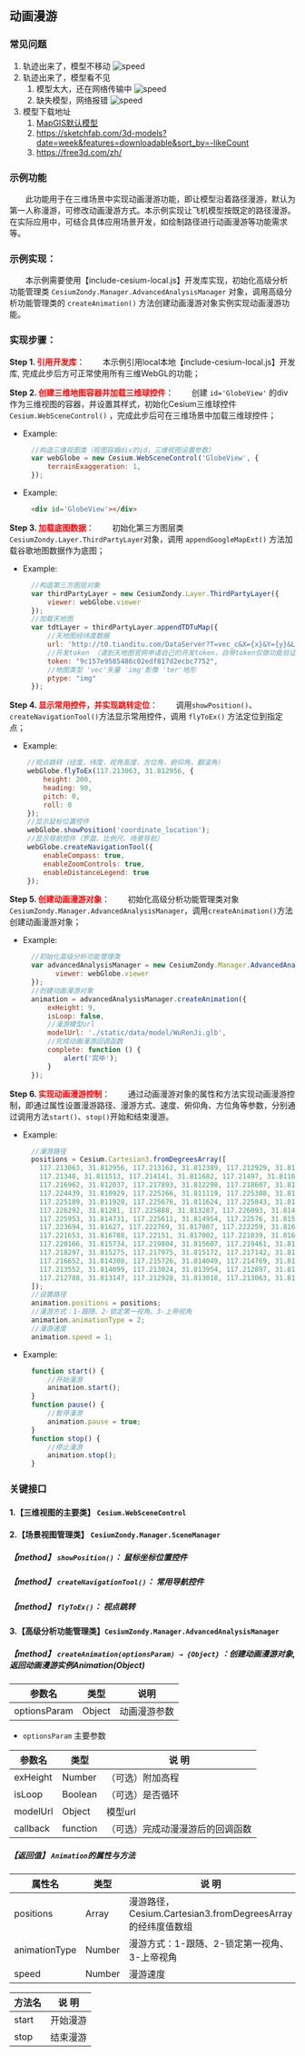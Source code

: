 ## 动画漫游

### 常见问题
1. 轨迹出来了，模型不移动
  ![speed](../../static/modules/cesium/example-introduce/analysis/bug/speed.png)
2. 轨迹出来了，模型看不见
   1. 模型太大，还在网络传输中
   ![speed](../../static/modules/cesium/example-introduce/analysis/bug/delay.png)
   2. 缺失模型，网络报错
   ![speed](../../static/modules/cesium/example-introduce/analysis/bug/nofind.png)
3. 模型下载地址
   1. [MapGIS默认模型](/#/total/download)
   2. https://sketchfab.com/3d-models?date=week&features=downloadable&sort_by=-likeCount 
   3. https://free3d.com/zh/ 

### 示例功能

&ensp;&ensp;&ensp;&ensp;此功能用于在三维场景中实现动画漫游功能，即让模型沿着路径漫游，默认为第一人称漫游，可修改动画漫游方式。本示例实现让飞机模型按既定的路径漫游。在实际应用中，可结合具体应用场景开发，如绘制路径进行动画漫游等功能需求等。

### 示例实现：

&ensp;&ensp;&ensp;&ensp;本示例需要使用【include-cesium-local.js】开发库实现，初始化高级分析功能管理类 `CesiumZondy.Manager.AdvancedAnalysisManager` 对象，调用高级分析功能管理类的 `createAnimation()` 方法创建动画漫游对象实例实现动画漫游功能。

### 实现步骤：

**Step 1. <font color=red>引用开发库</font>**：
&ensp;&ensp;&ensp;&ensp;本示例引用local本地【include-cesium-local.js】开发库, 完成此步后方可正常使用所有三维WebGL的功能；

**Step 2. <font color=red>创建三维地图容器并加载三维球控件</font>**：
&ensp;&ensp;&ensp;&ensp;创建 `id='GlobeView'` 的div作为三维视图的容器，并设置其样式，初始化Cesium三维球控件 `Cesium.WebSceneControl()` ，完成此步后可在三维场景中加载三维球控件；

* Example:
  ``` Javascript
    //构造三维视图类（视图容器div的id，三维视图设置参数）
    var webGlobe = new Cesium.WebSceneControl('GlobeView', {
        terrainExaggeration: 1,
    }); 
  ```

* Example:
  ``` html
    <div id='GlobeView'></div>
  ```

**Step 3. <font color=red>加载底图数据</font>**：
&ensp;&ensp;&ensp;&ensp;初始化第三方图层类`CesiumZondy.Layer.ThirdPartyLayer`对象，调用 `appendGoogleMapExt()` 方法加载谷歌地图数据作为底图；

* Example:
  ``` Javascript
    //构造第三方图层对象
    var thirdPartyLayer = new CesiumZondy.Layer.ThirdPartyLayer({
        viewer: webGlobe.viewer
    });
    //加载天地图
    var tdtLayer = thirdPartyLayer.appendTDTuMap({
        //天地图经纬度数据
        url: 'http://t0.tianditu.com/DataServer?T=vec_c&X={x}&Y={y}&L={l}',
        //开发token （请到天地图官网申请自己的开发token，自带token仅做功能验证随时可能失效）
        token: "9c157e9585486c02edf817d2ecbc7752",
        //地图类型 'vec'矢量 'img'影像 'ter'地形
        ptype: "img"
    });
  ```

**Step 4. <font color=red>显示常用控件，并实现跳转定位</font>**：
&ensp;&ensp;&ensp;&ensp;调用`showPosition()`、`createNavigationTool()`方法显示常用控件，调用 `flyToEx()` 方法定位到指定点；

* Example:
   ``` Javascript
    //视点跳转（经度，纬度，视角高度，方位角，俯仰角，翻滚角）
    webGlobe.flyToEx(117.213063, 31.812956, {
        height: 200,
        heading: 90,
        pitch: 0,
        roll: 0
    });
    //显示鼠标位置控件
    webGlobe.showPosition('coordinate_location');
    //显示导航控件（罗盘、比例尺、场景导航）
    webGlobe.createNavigationTool({
        enableCompass: true,
        enableZoomControls: true,
        enableDistanceLegend: true
    });
   ```

**Step 5. <font color=red>创建动画漫游对象</font>**：
&ensp;&ensp;&ensp;&ensp;初始化高级分析功能管理类对象`CesiumZondy.Manager.AdvancedAnalysisManager`，调用`createAnimation()`方法创建动画漫游对象； 

* Example:
  ``` Javascript
    //初始化高级分析功能管理类
    var advancedAnalysisManager = new CesiumZondy.Manager.AdvancedAnalysisManager({
          viewer: webGlobe.viewer
    });
    //创建动画漫游对象
    animation = advancedAnalysisManager.createAnimation({
        exHeight: 9,
        isLoop: false,
        //漫游模型url
        modelUrl: './static/data/model/WuRenJi.glb',
        //完成动画漫游回调函数
        complete: function () {
            alert('完毕');
        }
    });
  ```

**Step 6. <font color=red>实现动画漫游控制</font>**：
&ensp;&ensp;&ensp;&ensp;通过动画漫游对象的属性和方法实现动画漫游控制，即通过属性设置漫游路径、漫游方式、速度、俯仰角、方位角等参数，分别通过调用方法`start()`、`stop()`开始和结束漫游。

* Example:
  ``` Javascript
    //漫游路径
    positions = Cesium.Cartesian3.fromDegreesArray([
      117.213063, 31.812956, 117.213162, 31.812389, 117.212929, 31.812056, 117.213275, 31.811582,
      117.21348, 31.811513, 117.214141, 31.811682, 117.21497, 31.811691, 117.216318, 31.811454,
      117.216962, 31.812037, 117.217893, 31.812298, 117.218607, 31.811488, 117.219466, 31.810935,
      117.224439, 31.810929, 117.225266, 31.811119, 117.225308, 31.81131, 117.224819, 31.811724,
      117.225189, 31.811928, 117.225676, 31.811624, 117.225843, 31.811943, 117.22625, 31.812183,
      117.226292, 31.81281, 117.225888, 31.813287, 117.226093, 31.814059, 117.22564, 31.814582,
      117.225953, 31.814731, 117.225611, 31.814954, 117.22576, 31.815233, 117.224073, 31.816329,
      117.223694, 31.81627, 117.222769, 31.817007, 117.222259, 31.816871, 117.221922, 31.816707,
      117.221653, 31.816788, 117.22151, 31.817002, 117.221039, 31.816891, 117.220395, 31.816352,
      117.220166, 31.815734, 117.219804, 31.815607, 117.219461, 31.815122, 117.21878, 31.814846,
      117.218297, 31.815275, 117.217975, 31.815172, 117.217142, 31.815229, 117.216753, 31.815124,
      117.216652, 31.814308, 117.215726, 31.814049, 117.214769, 31.813517, 117.214111, 31.813717,
      117.213552, 31.814099, 117.213024, 31.813954, 117.212897, 31.813892, 117.213224, 31.813681,
      117.212788, 31.813147, 117.212928, 31.813018, 117.213063, 31.812956
    ]);
    //设置路径
    animation.positions = positions;
    //漫游方式：1-跟随、2-锁定第一视角、3-上帝视角
    animation.animationType = 2;
    //漫游速度
    animation.speed = 1;
  ```

* Example:
  ``` Javascript
    function start() {
        //开始漫游
        animation.start();
    }
    function pause() {
        //暂停漫游
        animation.pause = true;
    }
    function stop() {
        //停止漫游
        animation.stop();
    }
  ```

### 关键接口

#### 1.【三维视图的主要类】 `Cesium.WebSceneControl`

#### 2.【场景视图管理类】 `CesiumZondy.Manager.SceneManager`

##### 【method】 `showPosition()`： 鼠标坐标位置控件

##### 【method】 `createNavigationTool()`： 常用导航控件

##### 【method】 `flyToEx()`： 视点跳转


#### 3.【高级分析功能管理类】`CesiumZondy.Manager.AdvancedAnalysisManager`

##### 【method】 `createAnimation(optionsParam) → {Object}` ：创建动画漫游对象, 返回动画漫游实例Animation(Object)

|参数名|类型|说明|
|-|-|-|
|optionsParam|Object|动画漫游参数|

* `optionsParam` 主要参数

|参数名|类型|说 明|
|-|-|-|
|exHeight|Number|（可选）附加高程|
|isLoop|Boolean|（可选）是否循环|
|modelUrl|Object|模型url|
|callback|function|（可选）完成动漫漫游后的回调函数|

##### 【返回值】 `Animation`的属性与方法

|属性名|类型|说 明|
|-|-|-|
|positions|Array|漫游路径，Cesium.Cartesian3.fromDegreesArray的经纬度值数组|
|animationType|Number|漫游方式：1-跟随、2-锁定第一视角、3-上帝视角|
|speed|Number|漫游速度|


|方法名|说 明|
|-|-|
|start|开始漫游|
|stop|结束漫游|
